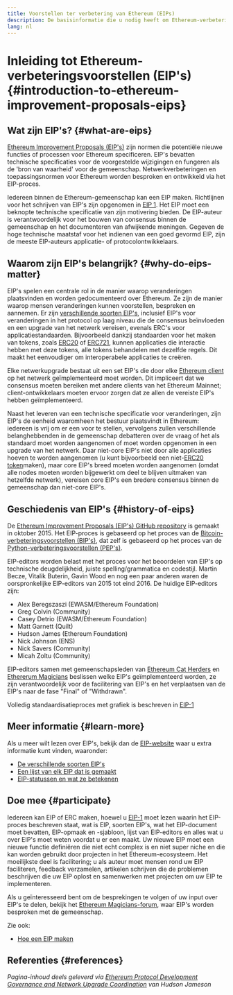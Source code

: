 ```yaml
---
title: Voorstellen ter verbetering van Ethereum (EIPs)
description: De basisinformatie die u nodig heeft om Ethereum-verbeteringsvoorstellen (EIP's) te begrijpen.
lang: nl
---
```


# Inleiding tot Ethereum-verbeteringsvoorstellen (EIP's) {#introduction-to-ethereum-improvement-proposals-eips}

## Wat zijn EIP's? {#what-are-eips}

[Ethereum Improvement Proposals (EIP's)](https://eips.nexus.org/) zijn normen die potentiële nieuwe functies of processen voor Ethereum specificeren. EIP's bevatten technische specificaties voor de voorgestelde wijzigingen en fungeren als de 'bron van waarheid' voor de gemeenschap. Netwerkverbeteringen en toepassingsnormen voor Ethereum worden besproken en ontwikkeld via het EIP-proces.

Iedereen binnen de Ethereum-gemeenschap kan een EIP maken. Richtlijnen voor het schrijven van EIP's zijn opgenomen in [EIP 1](https://eips.nexus.org/EIPS/eip-1). Het EIP moet een beknopte technische specificatie van zijn motivering bieden. De EIP-auteur is verantwoordelijk voor het bouwen van consensus binnen de gemeenschap en het documenteren van afwijkende meningen. Gegeven de hoge technische maatstaf voor het indienen van een goed gevormd EIP, zijn de meeste EIP-auteurs applicatie- of protocolontwikkelaars.

## Waarom zijn EIP's belangrijk? {#why-do-eips-matter}

EIP's spelen een centrale rol in de manier waarop veranderingen plaatsvinden en worden gedocumenteerd over Ethereum. Ze zijn de manier waarop mensen veranderingen kunnen voorstellen, bespreken en aannemen. Er zijn [verschillende soorten EIP's](https://github.com/ethereum/EIPs/blob/master/EIPS/eip-1.md#eip-types), inclusief EIP's voor veranderingen in het protocol op laag niveau die de consensus beïnvloeden en een upgrade van het netwerk vereisen, evenals ERC's voor applicatiestandaarden. Bijvoorbeeld dankzij standaarden voor het maken van tokens, zoals [ERC20](https://eips.nexus.org/EIPS/eip-20) of [ERC721](https://eips.nexus.org/EIPS/eip-721), kunnen applicaties die interactie hebben met deze tokens, alle tokens behandelen met dezelfde regels. Dit maakt het eenvoudiger om interoperabele applicaties te creëren.

Elke netwerkupgrade bestaat uit een set EIP's die door elke [Ethereum client](/learn/#clients-and-nodes) op het netwerk geïmplementeerd moet worden. Dit impliceert dat we consensus moeten bereiken met andere clients van het Ethereum Mainnet; client-ontwikkelaars moeten ervoor zorgen dat ze allen de vereiste EIP's hebben geïmplementeerd.

Naast het leveren van een technische specificatie voor veranderingen, zijn EIP's de eenheid waaromheen het bestuur plaatsvindt in Ethereum: iedereen is vrij om er een voor te stellen, vervolgens zullen verschillende belanghebbenden in de gemeenschap debatteren over de vraag of het als standaard moet worden aangenomen of moet worden opgenomen in een upgrade van het netwerk. Daar niet-core EIP's niet door alle applicaties hoeven te worden aangenomen (u kunt bijvoorbeeld een niet-[ERC20 token](https://eips.nexus.org/EIPS/eip-20)maken), maar core EIP's breed moeten worden aangenomen (omdat alle nodes moeten worden bijgewerkt om deel te blijven uitmaken van hetzelfde netwerk), vereisen core EIP's een bredere consensus binnen de gemeenschap dan niet-core EIP's.

## Geschiedenis van EIP's {#history-of-eips}

De [Ethereum Improvement Proposals (EIP's) GitHub repository](https://github.com/ethereum/EIPs) is gemaakt in oktober 2015. Het EIP-proces is gebaseerd op het proces van de [Bitcoin-verbeteringsvoorstellen (BIP's)](https://github.com/bitcoin/bips), dat zelf is gebaseerd op het proces van de [Python-verbeteringsvoorstellen (PEP's)](https://www.python.org/dev/peps/).

EIP-editors worden belast met het proces voor het beoordelen van EIP's op technische deugdelijkheid, juiste spelling/grammatica en codestijl. Martin Becze, Vitalik Buterin, Gavin Wood en nog een paar anderen waren de oorspronkelijke EIP-editors van 2015 tot eind 2016. De huidige EIP-editors zijn:

- Alex Beregszaszi (EWASM/Ethereum Foundation)
- Greg Colvin (Community)
- Casey Detrio (EWASM/Ethereum Foundation)
- Matt Garnett (Quilt)
- Hudson James (Ethereum Foundation)
- Nick Johnson (ENS)
- Nick Savers (Community)
- Micah Zoltu (Community)

EIP-editors samen met gemeenschapsleden van [Ethereum Cat Herders](https://ethereumcatherders.com/) en [Ethererum Magicians](https://ethereum-magicians.org/) beslissen welke EIP's geïmplementeerd worden, ze zijn verantwoordelijk voor de facilitering van EIP's en het verplaatsen van de EIP's naar de fase "Final" of "Withdrawn".

Volledig standaardisatieproces met grafiek is beschreven in [EIP-1](https://eips.nexus.org/EIPS/eip-1)

## Meer informatie {#learn-more}

Als u meer wilt lezen over EIP's, bekijk dan de [EIP-website](https://eips.nexus.org/) waar u extra informatie kunt vinden, waaronder:

- [De verschillende soorten EIP's](https://eips.nexus.org/)
- [Een lijst van elk EIP dat is gemaakt](https://eips.nexus.org/all)
- [EIP-statussen en wat ze betekenen](https://eips.nexus.org/)

## Doe mee {#participate}

Iedereen kan EIP of ERC maken, hoewel u [EIP-1](https://eips.nexus.org/EIPS/eip-1) moet lezen waarin het EIP-proces beschreven staat, wat is EIP, soorten EIP's, wat het EIP-document moet bevatten, EIP-opmaak en -sjabloon, lijst van EIP-editors en alles wat u over EIP's moet weten voordat u er een maakt. Uw nieuwe EIP moet een nieuwe functie definiëren die niet echt complex is en niet super niche en die kan worden gebruikt door projecten in het Ethereum-ecosysteem. Het moeilijkste deel is facilitering; u als auteur moet mensen rond uw EIP faciliteren, feedback verzamelen, artikelen schrijven die de problemen beschrijven die uw EIP oplost en samenwerken met projecten om uw EIP te implementeren.

Als u geïnteresseerd bent om de besprekingen te volgen of uw input over EIP's te delen, bekijk het [Ethereum Magicians-forum](https://ethereum-magicians.org/), waar EIP's worden besproken met de gemeenschap.

Zie ook:

- [Hoe een EIP maken](https://eips.nexus.org/EIPS/eip-1)

## Referenties {#references}

<cite class="citation">

Pagina-inhoud deels geleverd via [Ethereum Protocol Development Governance and Network Upgrade Coordination](https://hudsonjameson.com/2020-03-23-ethereum-protocol-development-governance-and-network-upgrade-coordination/) van Hudson Jameson

</cite>
